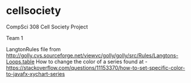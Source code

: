 # cellsociety

CompSci 308 Cell Society Project

Team 1

LangtonRules file from http://golly.cvs.sourceforge.net/viewvc/golly/golly/src/Rules/Langtons-Loops.table 
How to change the color of a series found at - https://stackoverflow.com/questions/11153370/how-to-set-specific-color-to-javafx-xychart-series
